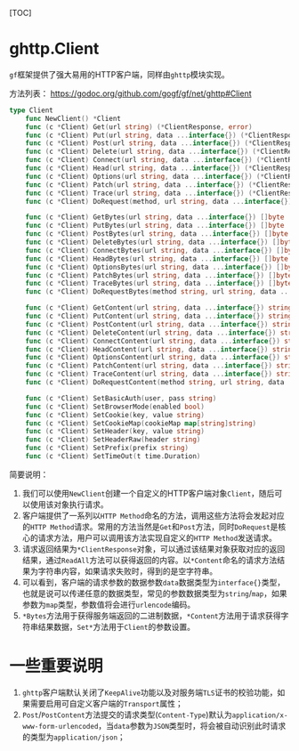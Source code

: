 [TOC]

# ghttp.Client

`gf`框架提供了强大易用的HTTP客户端，同样由`ghttp`模块实现。

方法列表：
https://godoc.org/github.com/gogf/gf/net/ghttp#Client
```go
type Client
    func NewClient() *Client
    func (c *Client) Get(url string) (*ClientResponse, error)
    func (c *Client) Put(url string, data ...interface{}) (*ClientResponse, error)
    func (c *Client) Post(url string, data ...interface{}) (*ClientResponse, error)
    func (c *Client) Delete(url string, data ...interface{}) (*ClientResponse, error)
    func (c *Client) Connect(url string, data ...interface{}) (*ClientResponse, error)
    func (c *Client) Head(url string, data ...interface{}) (*ClientResponse, error)
    func (c *Client) Options(url string, data ...interface{}) (*ClientResponse, error)
    func (c *Client) Patch(url string, data ...interface{}) (*ClientResponse, error)
    func (c *Client) Trace(url string, data ...interface{}) (*ClientResponse, error)
    func (c *Client) DoRequest(method, url string, data ...interface{}) (*ClientResponse, error)

    func (c *Client) GetBytes(url string, data ...interface{}) []byte
    func (c *Client) PutBytes(url string, data ...interface{}) []byte
    func (c *Client) PostBytes(url string, data ...interface{}) []byte
    func (c *Client) DeleteBytes(url string, data ...interface{}) []byte
    func (c *Client) ConnectBytes(url string, data ...interface{}) []byte
    func (c *Client) HeadBytes(url string, data ...interface{}) []byte
    func (c *Client) OptionsBytes(url string, data ...interface{}) []byte
    func (c *Client) PatchBytes(url string, data ...interface{}) []byte
    func (c *Client) TraceBytes(url string, data ...interface{}) []byte
    func (c *Client) DoRequestBytes(method string, url string, data ...interface{}) []byte

    func (c *Client) GetContent(url string, data ...interface{}) string
    func (c *Client) PutContent(url string, data ...interface{}) string
    func (c *Client) PostContent(url string, data ...interface{}) string
    func (c *Client) DeleteContent(url string, data ...interface{}) string
    func (c *Client) ConnectContent(url string, data ...interface{}) string
    func (c *Client) HeadContent(url string, data ...interface{}) string
    func (c *Client) OptionsContent(url string, data ...interface{}) string
    func (c *Client) PatchContent(url string, data ...interface{}) string
    func (c *Client) TraceContent(url string, data ...interface{}) string
    func (c *Client) DoRequestContent(method string, url string, data ...interface{}) string

    func (c *Client) SetBasicAuth(user, pass string)
    func (c *Client) SetBrowserMode(enabled bool)
    func (c *Client) SetCookie(key, value string)
    func (c *Client) SetCookieMap(cookieMap map[string]string)
    func (c *Client) SetHeader(key, value string)
    func (c *Client) SetHeaderRaw(header string)
    func (c *Client) SetPrefix(prefix string)
    func (c *Client) SetTimeOut(t time.Duration)
```
简要说明：
1. 我们可以使用`NewClient`创建一个自定义的HTTP客户端对象`Client`，随后可以使用该对象执行请求。
1. 客户端提供了一系列以`HTTP Method`命名的方法，调用这些方法将会发起对应的`HTTP Method`请求。常用的方法当然是`Get`和`Post`方法，同时`DoRequest`是核心的请求方法，用户可以调用该方法实现自定义的`HTTP Method`发送请求。
1. 请求返回结果为`*ClientResponse`对象，可以通过该结果对象获取对应的返回结果，通过`ReadAll`方法可以获得返回的内容。以`*Content`命名的请求方法结果为字符串内容，如果请求失败时，得到的是空字符串。
1. 可以看到，客户端的请求参数的数据参数`data`数据类型为`interface{}`类型，也就是说可以传递任意的数据类型，常见的参数数据类型为`string`/`map`，如果参数为`map`类型，参数值将会进行`urlencode`编码。
1. `*Bytes`方法用于获得服务端返回的二进制数据，`*Content`方法用于请求获得字符串结果数据，`Set*`方法用于`Client`的参数设置。



# 一些重要说明

1. `ghttp`客户端默认关闭了`KeepAlive`功能以及对服务端`TLS`证书的校验功能，如果需要启用可自定义客户端的`Transport`属性；
1. `Post`/`PostContent`方法提交的请求类型(`Content-Type`)默认为`application/x-www-form-urlencoded`，当`data`参数为`JSON`类型时，将会被自动识别此时请求的类型为`application/json`；







